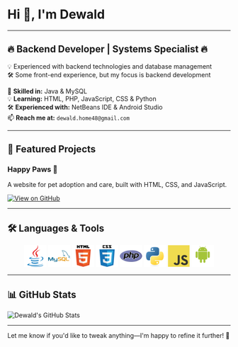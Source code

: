 # Hi 👋, I'm Dewald  
---
🔥 **Backend Developer | Systems Specialist** 🔥  
---
💡 Experienced with backend technologies and database management  
🛠 Some front-end experience, but my focus is backend development  

🚀 **Skilled in:** Java & MySQL  
💡 **Learning:** HTML, PHP, JavaScript, CSS & Python  
🛠 **Experienced with:** NetBeans IDE & Android Studio  
📫 **Reach me at:** `dewald.home48@gmail.com`  

---

## 🚀 Featured Projects  
### Happy Paws 🐾  
A website for pet adoption and care, built with HTML, CSS, and JavaScript.  

[![View on GitHub](https://img.shields.io/badge/GitHub-Happy%20Paws-blue?logo=github)](https://github.com/Citworks/Citworks)

---

## 🛠️ **Languages & Tools**  
<div align="center">
  <img src="https://raw.githubusercontent.com/devicons/devicon/master/icons/java/java-original.svg" alt="Java" width="50" height="50"/>
  <img src="https://raw.githubusercontent.com/devicons/devicon/master/icons/mysql/mysql-original-wordmark.svg" alt="MySQL" width="50" height="50"/>
  <img src="https://raw.githubusercontent.com/devicons/devicon/master/icons/html5/html5-original-wordmark.svg" alt="HTML5" width="50" height="50"/>
  <img src="https://raw.githubusercontent.com/devicons/devicon/master/icons/css3/css3-original-wordmark.svg" alt="CSS3" width="50" height="50"/>
  <img src="https://raw.githubusercontent.com/devicons/devicon/master/icons/php/php-original.svg" alt="PHP" width="50" height="50"/>
  <img src="https://raw.githubusercontent.com/devicons/devicon/master/icons/python/python-original.svg" alt="Python" width="50" height="50"/>
  <img src="https://raw.githubusercontent.com/devicons/devicon/master/icons/javascript/javascript-original.svg" alt="JavaScript" width="50" height="50"/>
  <img src="https://raw.githubusercontent.com/devicons/devicon/master/icons/android/android-original-wordmark.svg" alt="Android Studio" width="50" height="50"/>
</div>

---

## 📊 GitHub Stats  
![Dewald's GitHub Stats](https://github-readme-stats.vercel.app/api?username=YourGitHubUsername&show_icons=true&theme=dark)

---

Let me know if you'd like to tweak anything—I'm happy to refine it further! 🚀
